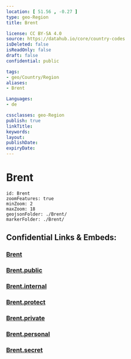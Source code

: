```yaml
---
location: [ 51.56 , -0.27 ] 
type: geo-Region
title: Brent

license: CC BY-SA 4.0
source: https://datahub.io/core/country-codes
isDeleted: false
isReadOnly: false
draft: false
confidential: public

tags:
- geo/Country/Region
aliases:
- Brent

Languages:
- de

cssclasses: geo-Region
publish: true
linkTitle: 
keywords: 
layout: 
publishDate: 
expiryDate: 
---
```


# Brent

```leaflet
id: Brent
zoomFeatures: true 
minZoom: 2 
maxZoom: 18
geojsonFolder: ./Brent/
markerFolder: ./Brent/
```


## Confidential Links & Embeds: 

### [Brent](/_Standards/Earth/Continent/Europe/Europe~North/UK/England/Regions~England/London,Greater/cities~GreaterLondon/Brent.md) 

### [Brent.public](/_public/Earth/Continent/Europe/Europe~North/UK/England/Regions~England/London,Greater/cities~GreaterLondon/Brent.public.md) 

### [Brent.internal](/_internal/Earth/Continent/Europe/Europe~North/UK/England/Regions~England/London,Greater/cities~GreaterLondon/Brent.internal.md) 

### [Brent.protect](/_protect/Earth/Continent/Europe/Europe~North/UK/England/Regions~England/London,Greater/cities~GreaterLondon/Brent.protect.md) 

### [Brent.private](/_private/Earth/Continent/Europe/Europe~North/UK/England/Regions~England/London,Greater/cities~GreaterLondon/Brent.private.md) 

### [Brent.personal](/_personal/Earth/Continent/Europe/Europe~North/UK/England/Regions~England/London,Greater/cities~GreaterLondon/Brent.personal.md) 

### [Brent.secret](/_secret/Earth/Continent/Europe/Europe~North/UK/England/Regions~England/London,Greater/cities~GreaterLondon/Brent.secret.md)

